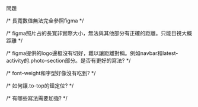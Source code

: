 問題

/* 長寬數值無法完全參照figma */

/* figma照片占的長寬非實際大小，無法與其他部分有正確的距離。只能目視大概距離 */

/* figma提供的logo邊框沒有切好，難以讓距離對稱。例如navbar和latest-activity的.photo-section部分。是否有更好的寫法? */

/* font-weight和字型好像沒有吃到? */

/* 如何讓.to-top的鈕定位? */

/* 有哪些寫法需要加強? */

